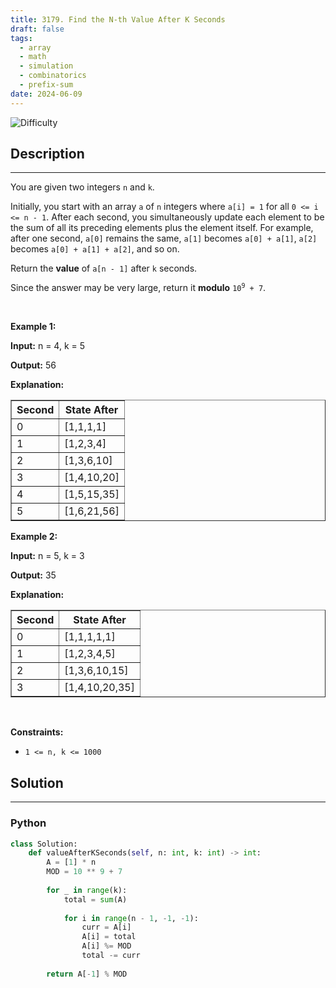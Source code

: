 ```yaml
---
title: 3179. Find the N-th Value After K Seconds
draft: false
tags: 
  - array
  - math
  - simulation
  - combinatorics
  - prefix-sum
date: 2024-06-09
---
```


![Difficulty](https://img.shields.io/badge/Difficulty-Medium-blue.svg)

## Description

---
<p>You are given two integers <code>n</code> and <code>k</code>.</p>

<p>Initially, you start with an array <code>a</code> of <code>n</code> integers where <code>a[i] = 1</code> for all <code>0 &lt;= i &lt;= n - 1</code>. After each second, you simultaneously update each element to be the sum of all its preceding elements plus the element itself. For example, after one second, <code>a[0]</code> remains the same, <code>a[1]</code> becomes <code>a[0] + a[1]</code>, <code>a[2]</code> becomes <code>a[0] + a[1] + a[2]</code>, and so on.</p>

<p>Return the <strong>value</strong> of <code>a[n - 1]</code> after <code>k</code> seconds.</p>

<p>Since the answer may be very large, return it <strong>modulo</strong> <code>10<sup>9</sup> + 7</code>.</p>

<p>&nbsp;</p>
<p><strong class="example">Example 1:</strong></p>

<div class="example-block">
<p><strong>Input:</strong> <span class="example-io">n = 4, k = 5</span></p>

<p><strong>Output:</strong> <span class="example-io">56</span></p>

<p><strong>Explanation:</strong></p>

<table border="1">
	<tbody>
		<tr>
			<th>Second</th>
			<th>State After</th>
		</tr>
		<tr>
			<td>0</td>
			<td>[1,1,1,1]</td>
		</tr>
		<tr>
			<td>1</td>
			<td>[1,2,3,4]</td>
		</tr>
		<tr>
			<td>2</td>
			<td>[1,3,6,10]</td>
		</tr>
		<tr>
			<td>3</td>
			<td>[1,4,10,20]</td>
		</tr>
		<tr>
			<td>4</td>
			<td>[1,5,15,35]</td>
		</tr>
		<tr>
			<td>5</td>
			<td>[1,6,21,56]</td>
		</tr>
	</tbody>
</table>
</div>

<p><strong class="example">Example 2:</strong></p>

<div class="example-block">
<p><strong>Input:</strong> <span class="example-io">n = 5, k = 3</span></p>

<p><strong>Output:</strong> <span class="example-io">35</span></p>

<p><strong>Explanation:</strong></p>

<table border="1">
	<tbody>
		<tr>
			<th>Second</th>
			<th>State After</th>
		</tr>
		<tr>
			<td>0</td>
			<td>[1,1,1,1,1]</td>
		</tr>
		<tr>
			<td>1</td>
			<td>[1,2,3,4,5]</td>
		</tr>
		<tr>
			<td>2</td>
			<td>[1,3,6,10,15]</td>
		</tr>
		<tr>
			<td>3</td>
			<td>[1,4,10,20,35]</td>
		</tr>
	</tbody>
</table>
</div>

<p>&nbsp;</p>
<p><strong>Constraints:</strong></p>

<ul>
	<li><code>1 &lt;= n, k &lt;= 1000</code></li>
</ul>


## Solution

---
### Python
``` py title='find-the-n-th-value-after-k-seconds'
class Solution:
    def valueAfterKSeconds(self, n: int, k: int) -> int:
        A = [1] * n
        MOD = 10 ** 9 + 7
        
        for _ in range(k):
            total = sum(A)
            
            for i in range(n - 1, -1, -1):
                curr = A[i]
                A[i] = total
                A[i] %= MOD
                total -= curr
        
        return A[-1] % MOD

```

